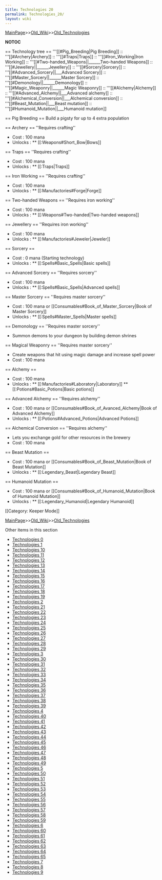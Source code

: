 ```yaml
---
title: Technologies 20
permalink: Technologies_20/
layout: wiki
---
```


[MainPage](/keeperrl_wiki/ "wikilink")>>[Old_Wiki](/keeperrl_wiki/Old_Wiki "wikilink")>>[Old_Technologies](/keeperrl_wiki/Old_Technologies "wikilink")

__NOTOC__

== Technology tree ==
'''[[#Pig_Breeding|Pig Breeding]]
::
'''[[#Archery|Archery]]
::
'''[[#Traps|Traps]]
::
'''[[#Iron_Working|Iron Working]]
:: '''[[#Two-handed_Weapons||______Two-handed Weapons]]
:: '''[[#Jewellery||______Jewellery]]
::
'''[[#Sorcery|Sorcery]]
:: '''[[#Advanced_Sorcery||___Advanced Sorcery]]
:: '''[[#Master_Sorcery||______Master Sorcery]]
:: '''[[#Demonology||______Demonology]]
:: '''[[#Magic_Weaponry||______Magic Weaponry]]
::
'''[[#Alchemy|Alchemy]]
:: '''[[#Advanced_Alchemy||___Advanced alchemy]]
:: '''[[#Alchemical_Conversion||___Alchemical conversion]]
:: '''[[#Beast_Mutation||___Beast mutation]]
:: '''[[#Humanoid_Mutation||___Humanoid mutation]]

== Pig Breeding ==
Build a pigsty for up to 4 extra population

== Archery ==
''Requires crafting''
* Cost : 100 mana
* Unlocks :
** [[:Weapons#Short_Bow|Bows]]

== Traps ==
''Requires crafting''
* Cost : 100 mana
* Unlocks :
** [[:Traps|Traps]]

== Iron Working ==
''Requires crafting''
* Cost : 100 mana
* Unlocks :
** [[:Manufactories#Forge|Forge]]

== Two-handed Weapons ==
''Requires iron working'' 
* Cost : 100 mana
* Unlocks :
** [[:Weapons#Two-handed|Two-handed weapons]]

== Jewellery == 
''Requires iron working'' 
* Cost : 100 mana
* Unlocks :
** [[:Manufactories#Jeweler|Jeweler]]

== Sorcery ==
* Cost : 0 mana (Starting technology)
* Unlocks :
** [[:Spells#Basic_Spells|Basic spells]]

== Advanced Sorcery ==
''Requires sorcery'' 
* Cost : 100 mana
* Unlocks :
** [[:Spells#Basic_Spells|Advanced spells]]

== Master Sorcery ==
''Requires master sorcery'' 
* Cost : 100 mana or [[Consumables#Book_of_Master_Sorcery|Book of Master Sorcery]]
* Unlocks :
** [[:Spells#Master_Spells|Master spells]]

== Demonology ==
''Requires master sorcery'' 
* Summon demons to your dungeon by building demon shrines

== Magical Weaponry ==
''Requires master sorcery'' 
* Create weapons that hit using magic damage and increase spell power
* Cost : 100 mana

== Alchemy ==
* Cost : 100 mana
* Unlocks :
** [[:Manufactories#Laboratory|Laboratory]]
** [[:Potions#Basic_Potions|Basic potions]]

== Advanced Alchemy ==
''Requires alchemy'' 
* Cost : 100 mana or [[Consumables#Book_of_Avanced_Alchemy|Book of Advanced Alchemy]]
* Unlocks :
** [[:Potions#Advanced_Potions|Advanced Potions]]

== Alchemical Conversion ==
''Requires alchemy'' 
* Lets you exchange gold for other resources in the brewery
* Cost : 100 mana

== Beast Mutation ==
* Cost : 100 mana or [[Consumables#Book_of_Beast_Mutation|Book of Beast Mutation]]
* Unlocks :
** [[:Legendary_Beast|Legendary Beast]]

== Humanoid Mutation ==
* Cost : 100 mana or [[Consumables#Book_of_Humanoid_Mutation|Book of Humanoid Mutation]]
* Unlocks :
** [[:Legendary_Humanoid|Legendary Humanoid]]

[[Category: Keeper Mode]]

[MainPage](/keeperrl_wiki/ "wikilink")>>[Old_Wiki](/keeperrl_wiki/Old_Wiki "wikilink")>>[Old_Technologies](/keeperrl_wiki/Old_Technologies "wikilink")

Other items in this section
-    [Technologies 0](/keeperrl_wiki/Technologies_0 "wikilink")
-    [Technologies 1](/keeperrl_wiki/Technologies_1 "wikilink")
-    [Technologies 10](/keeperrl_wiki/Technologies_10 "wikilink")
-    [Technologies 11](/keeperrl_wiki/Technologies_11 "wikilink")
-    [Technologies 12](/keeperrl_wiki/Technologies_12 "wikilink")
-    [Technologies 13](/keeperrl_wiki/Technologies_13 "wikilink")
-    [Technologies 14](/keeperrl_wiki/Technologies_14 "wikilink")
-    [Technologies 15](/keeperrl_wiki/Technologies_15 "wikilink")
-    [Technologies 16](/keeperrl_wiki/Technologies_16 "wikilink")
-    [Technologies 17](/keeperrl_wiki/Technologies_17 "wikilink")
-    [Technologies 18](/keeperrl_wiki/Technologies_18 "wikilink")
-    [Technologies 19](/keeperrl_wiki/Technologies_19 "wikilink")
-    [Technologies 2](/keeperrl_wiki/Technologies_2 "wikilink")
-    [Technologies 21](/keeperrl_wiki/Technologies_21 "wikilink")
-    [Technologies 22](/keeperrl_wiki/Technologies_22 "wikilink")
-    [Technologies 23](/keeperrl_wiki/Technologies_23 "wikilink")
-    [Technologies 24](/keeperrl_wiki/Technologies_24 "wikilink")
-    [Technologies 25](/keeperrl_wiki/Technologies_25 "wikilink")
-    [Technologies 26](/keeperrl_wiki/Technologies_26 "wikilink")
-    [Technologies 27](/keeperrl_wiki/Technologies_27 "wikilink")
-    [Technologies 28](/keeperrl_wiki/Technologies_28 "wikilink")
-    [Technologies 29](/keeperrl_wiki/Technologies_29 "wikilink")
-    [Technologies 3](/keeperrl_wiki/Technologies_3 "wikilink")
-    [Technologies 30](/keeperrl_wiki/Technologies_30 "wikilink")
-    [Technologies 31](/keeperrl_wiki/Technologies_31 "wikilink")
-    [Technologies 32](/keeperrl_wiki/Technologies_32 "wikilink")
-    [Technologies 33](/keeperrl_wiki/Technologies_33 "wikilink")
-    [Technologies 34](/keeperrl_wiki/Technologies_34 "wikilink")
-    [Technologies 35](/keeperrl_wiki/Technologies_35 "wikilink")
-    [Technologies 36](/keeperrl_wiki/Technologies_36 "wikilink")
-    [Technologies 37](/keeperrl_wiki/Technologies_37 "wikilink")
-    [Technologies 38](/keeperrl_wiki/Technologies_38 "wikilink")
-    [Technologies 39](/keeperrl_wiki/Technologies_39 "wikilink")
-    [Technologies 4](/keeperrl_wiki/Technologies_4 "wikilink")
-    [Technologies 40](/keeperrl_wiki/Technologies_40 "wikilink")
-    [Technologies 41](/keeperrl_wiki/Technologies_41 "wikilink")
-    [Technologies 42](/keeperrl_wiki/Technologies_42 "wikilink")
-    [Technologies 43](/keeperrl_wiki/Technologies_43 "wikilink")
-    [Technologies 44](/keeperrl_wiki/Technologies_44 "wikilink")
-    [Technologies 45](/keeperrl_wiki/Technologies_45 "wikilink")
-    [Technologies 46](/keeperrl_wiki/Technologies_46 "wikilink")
-    [Technologies 47](/keeperrl_wiki/Technologies_47 "wikilink")
-    [Technologies 48](/keeperrl_wiki/Technologies_48 "wikilink")
-    [Technologies 49](/keeperrl_wiki/Technologies_49 "wikilink")
-    [Technologies 5](/keeperrl_wiki/Technologies_5 "wikilink")
-    [Technologies 50](/keeperrl_wiki/Technologies_50 "wikilink")
-    [Technologies 51](/keeperrl_wiki/Technologies_51 "wikilink")
-    [Technologies 52](/keeperrl_wiki/Technologies_52 "wikilink")
-    [Technologies 53](/keeperrl_wiki/Technologies_53 "wikilink")
-    [Technologies 54](/keeperrl_wiki/Technologies_54 "wikilink")
-    [Technologies 55](/keeperrl_wiki/Technologies_55 "wikilink")
-    [Technologies 56](/keeperrl_wiki/Technologies_56 "wikilink")
-    [Technologies 57](/keeperrl_wiki/Technologies_57 "wikilink")
-    [Technologies 58](/keeperrl_wiki/Technologies_58 "wikilink")
-    [Technologies 59](/keeperrl_wiki/Technologies_59 "wikilink")
-    [Technologies 6](/keeperrl_wiki/Technologies_6 "wikilink")
-    [Technologies 60](/keeperrl_wiki/Technologies_60 "wikilink")
-    [Technologies 61](/keeperrl_wiki/Technologies_61 "wikilink")
-    [Technologies 62](/keeperrl_wiki/Technologies_62 "wikilink")
-    [Technologies 63](/keeperrl_wiki/Technologies_63 "wikilink")
-    [Technologies 64](/keeperrl_wiki/Technologies_64 "wikilink")
-    [Technologies 65](/keeperrl_wiki/Technologies_65 "wikilink")
-    [Technologies 7](/keeperrl_wiki/Technologies_7 "wikilink")
-    [Technologies 8](/keeperrl_wiki/Technologies_8 "wikilink")
-    [Technologies 9](/keeperrl_wiki/Technologies_9 "wikilink")

